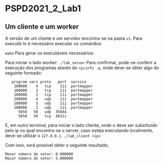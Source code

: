 # PSPD2021_2_Lab1

## Um cliente e um worker

A versão de um cliente e um servidor encontra-se na pasta ```v1```.
Para executá-lo é necessário executar os comandos:

```make```
Para gerar os executáveis necessários


Para iniciar o lado worker:
```./lab_server```
Para confirmar, pode-se conferir a execução dos programas atavés do ```rpcinfo -p```, onde deve-se obter algo do seguinte formado:
```
   program vers proto   port  service
    100000    4   tcp    111  portmapper
    100000    3   tcp    111  portmapper
    100000    2   tcp    111  portmapper
    100000    4   udp    111  portmapper
    100000    3   udp    111  portmapper
    100000    2   udp    111  portmapper
      5050   50   udp  35664
      5050   50   tcp  40311
```

E, em outro terminal, para iniciar o lado cliente, onde o <ip> deve ser substituído pelo ip no qual encontra-se o server, caso esteja executando localmente, deve-se utilizar o ```127.0.0.1```.
```./lab_client <ip>```

Com isso, será possível obter o seguinte resultado;
```
Menor número do vetor: 0.000000
Maior número do vetor: 5.000000
```
